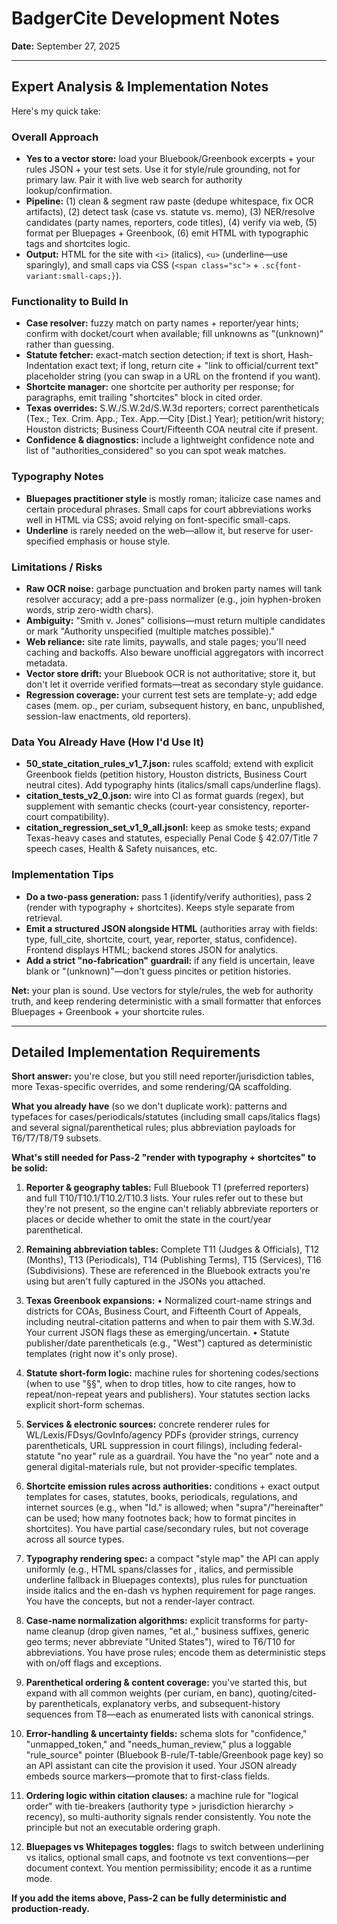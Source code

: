 # BadgerCite Development Notes

**Date:** September 27, 2025

---

## Expert Analysis & Implementation Notes

Here's my quick take:

### Overall Approach

* **Yes to a vector store:** load your Bluebook/Greenbook excerpts + your rules JSON + your test sets. Use it for style/rule grounding, not for primary law. Pair it with live web search for authority lookup/confirmation.
* **Pipeline:** (1) clean & segment raw paste (dedupe whitespace, fix OCR artifacts), (2) detect task (case vs. statute vs. memo), (3) NER/resolve candidates (party names, reporters, code titles), (4) verify via web, (5) format per Bluepages + Greenbook, (6) emit HTML with typographic tags and shortcites logic.
* **Output:** HTML for the site with `<i>` (italics), `<u>` (underline—use sparingly), and small caps via CSS (`<span class="sc">` + `.sc{font-variant:small-caps;}`).

### Functionality to Build In

* **Case resolver:** fuzzy match on party names + reporter/year hints; confirm with docket/court when available; fill unknowns as "(unknown)" rather than guessing.
* **Statute fetcher:** exact-match section detection; if text is short, Hash-Indentation exact text; if long, return cite + "link to official/current text" placeholder string (you can swap in a URL on the frontend if you want).
* **Shortcite manager:** one shortcite per authority per response; for paragraphs, emit trailing "shortcites" block in cited order.
* **Texas overrides:** S.W./S.W.2d/S.W.3d reporters; correct parentheticals (Tex.; Tex. Crim. App.; Tex. App.—City [Dist.] Year); petition/writ history; Houston districts; Business Court/Fifteenth COA neutral cite if present.
* **Confidence & diagnostics:** include a lightweight confidence note and list of "authorities_considered" so you can spot weak matches.

### Typography Notes

* **Bluepages practitioner style** is mostly roman; italicize case names and certain procedural phrases. Small caps for court abbreviations works well in HTML via CSS; avoid relying on font-specific small-caps.
* **Underline** is rarely needed on the web—allow it, but reserve for user-specified emphasis or house style.

### Limitations / Risks

* **Raw OCR noise:** garbage punctuation and broken party names will tank resolver accuracy; add a pre-pass normalizer (e.g., join hyphen-broken words, strip zero-width chars).
* **Ambiguity:** "Smith v. Jones" collisions—must return multiple candidates or mark "Authority unspecified (multiple matches possible)."
* **Web reliance:** site rate limits, paywalls, and stale pages; you'll need caching and backoffs. Also beware unofficial aggregators with incorrect metadata.
* **Vector store drift:** your Bluebook OCR is not authoritative; store it, but don't let it override verified formats—treat as secondary style guidance.
* **Regression coverage:** your current test sets are template-y; add edge cases (mem. op., per curiam, subsequent history, en banc, unpublished, session-law enactments, old reporters).

### Data You Already Have (How I'd Use It)

* **50_state_citation_rules_v1_7.json:** rules scaffold; extend with explicit Greenbook fields (petition history, Houston districts, Business Court neutral cites). Add typography hints (italics/small caps/underline flags).
* **citation_tests_v2_0.json:** wire into CI as format guards (regex), but supplement with semantic checks (court-year consistency, reporter-court compatibility).
* **citation_regression_set_v1_9_all.jsonl:** keep as smoke tests; expand Texas-heavy cases and statutes, especially Penal Code § 42.07/Title 7 speech cases, Health & Safety nuisances, etc.

### Implementation Tips

* **Do a two-pass generation:** pass 1 (identify/verify authorities), pass 2 (render with typography + shortcites). Keeps style separate from retrieval.
* **Emit a structured JSON alongside HTML** (authorities array with fields: type, full_cite, shortcite, court, year, reporter, status, confidence). Frontend displays HTML; backend stores JSON for analytics.
* **Add a strict "no-fabrication" guardrail:** if any field is uncertain, leave blank or "(unknown)"—don't guess pincites or petition histories.

**Net:** your plan is sound. Use vectors for style/rules, the web for authority truth, and keep rendering deterministic with a small formatter that enforces Bluepages + Greenbook + your shortcite rules.

---

## Detailed Implementation Requirements

**Short answer:** you're close, but you still need reporter/jurisdiction tables, more Texas-specific overrides, and some rendering/QA scaffolding.

**What you already have** (so we don't duplicate work): patterns and typefaces for cases/periodicals/statutes (including small caps/italics flags) and several signal/parenthetical rules; plus abbreviation payloads for T6/T7/T8/T9 subsets.

**What's still needed for Pass-2 "render with typography + shortcites" to be solid:**

1. **Reporter & geography tables:** Full Bluebook T1 (preferred reporters) and full T10/T10.1/T10.2/T10.3 lists. Your rules refer out to these but they're not present, so the engine can't reliably abbreviate reporters or places or decide whether to omit the state in the court/year parenthetical.

2. **Remaining abbreviation tables:** Complete T11 (Judges & Officials), T12 (Months), T13 (Periodicals), T14 (Publishing Terms), T15 (Services), T16 (Subdivisions). These are referenced in the Bluebook extracts you're using but aren't fully captured in the JSONs you attached.

3. **Texas Greenbook expansions:**
   • Normalized court-name strings and districts for COAs, Business Court, and Fifteenth Court of Appeals, including neutral-citation patterns and when to pair them with S.W.3d. Your current JSON flags these as emerging/uncertain.
   • Statute publisher/date parentheticals (e.g., "West") captured as deterministic templates (right now it's only prose).

4. **Statute short-form logic:** machine rules for shortening codes/sections (when to use "§§", when to drop titles, how to cite ranges, how to repeat/non-repeat years and publishers). Your statutes section lacks explicit short-form schemas.

5. **Services & electronic sources:** concrete renderer rules for WL/Lexis/FDsys/GovInfo/agency PDFs (provider strings, currency parentheticals, URL suppression in court filings), including federal-statute "no year" rule as a guardrail. You have the "no year" note and a general digital-materials rule, but not provider-specific templates.

6. **Shortcite emission rules across authorities:** conditions + exact output templates for cases, statutes, books, periodicals, regulations, and internet sources (e.g., when "Id." is allowed; when "supra"/"hereinafter" can be used; how many footnotes back; how to format pincites in shortcites). You have partial case/secondary rules, but not coverage across all source types.

7. **Typography rendering spec:** a compact "style map" the API can apply uniformly (e.g., HTML spans/classes for <small-caps>, italics, and permissible underline fallback in Bluepages contexts), plus rules for punctuation inside italics and the en-dash vs hyphen requirement for page ranges. You have the concepts, but not a render-layer contract.

8. **Case-name normalization algorithms:** explicit transforms for party-name cleanup (drop given names, "et al.," business suffixes, generic geo terms; never abbreviate "United States"), wired to T6/T10 for abbreviations. You have prose rules; encode them as deterministic steps with on/off flags and exceptions.

9. **Parenthetical ordering & content coverage:** you've started this, but expand with all common weights (per curiam, en banc), quoting/cited-by parentheticals, explanatory verbs, and subsequent-history sequences from T8—each as enumerated lists with canonical strings.

10. **Error-handling & uncertainty fields:** schema slots for "confidence," "unmapped_token," and "needs_human_review," plus a loggable "rule_source" pointer (Bluebook B-rule/T-table/Greenbook page key) so an API assistant can cite the provision it used. Your JSON already embeds source markers—promote that to first-class fields.

11. **Ordering logic within citation clauses:** a machine rule for "logical order" with tie-breakers (authority type > jurisdiction hierarchy > recency), so multi-authority signals render consistently. You note the principle but not an executable ordering graph.

12. **Bluepages vs Whitepages toggles:** flags to switch between underlining vs italics, optional small caps, and footnote vs text conventions—per document context. You mention permissibility; encode it as a runtime mode.

**If you add the items above, Pass-2 can be fully deterministic and production-ready.**